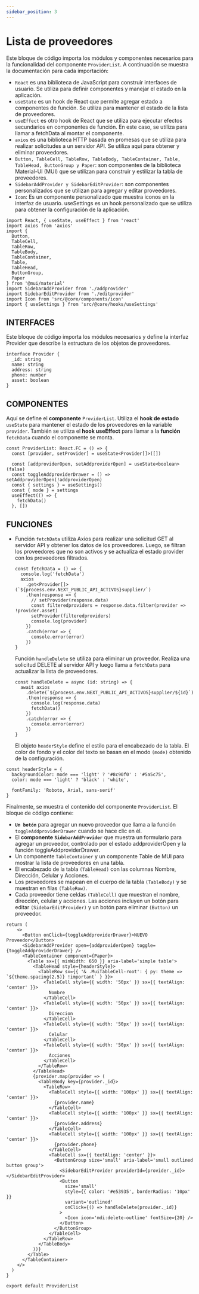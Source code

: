 ```yaml
---
sidebar_position: 3
---
```


# Lista de proveedores

Este bloque de código importa los módulos y componentes necesarios para la funcionalidad del componente `ProviderList`. A continuación se muestra la documentación para cada importación:

- `React` es una biblioteca de JavaScript para construir interfaces de usuario. Se utiliza para definir componentes y manejar el estado en la aplicación.
- `useState` es un hook de React que permite agregar estado a componentes de función. Se utiliza para mantener el estado de la lista de proveedores.
- `useEffect` es otro hook de React que se utiliza para ejecutar efectos secundarios en componentes de función. En este caso, se utiliza para llamar a fetchData al montar el componente.
- `axios` es una biblioteca HTTP basada en promesas que se utiliza para realizar solicitudes a un servidor API. Se utiliza aquí para obtener y eliminar proveedores.
- `Button, TableCell, TableRow, TableBody, TableContainer, Table, TableHead, ButtonGroup y Paper`: son componentes de la biblioteca Material-UI (MUI) que se utilizan para construir y estilizar la tabla de proveedores.
- `SidebarAddProvider y SidebarEditProvider`: son componentes personalizados que se utilizan para agregar y editar proveedores.
- `Icon`: Es un componente personalizado que muestra iconos en la interfaz de usuario.
  useSettings es un hook personalizado que se utiliza para obtener la configuración de la aplicación.

```tsx
import React, { useState, useEffect } from 'react'
import axios from 'axios'
import {
  Button,
  TableCell,
  TableRow,
  TableBody,
  TableContainer,
  Table,
  TableHead,
  ButtonGroup,
  Paper
} from '@mui/material'
import SidebarAddProvider from './addprovider'
import SidebarEditProvider from './editprovider'
import Icon from 'src/@core/components/icon'
import { useSettings } from 'src/@core/hooks/useSettings'
```

## INTERFACES

Este bloque de código importa los módulos necesarios y define la interfaz Provider que describe la estructura de los objetos de proveedores.

```tsx
interface Provider {
  _id: string
  name: string
  address: string
  phone: number
  asset: boolean
}
```

## COMPONENTES

Aquí se define el **componente** `ProviderList`. Utiliza el **hook de estado** `useState` para mantener el estado de los proveedores en la variable `provider`. También se utiliza el **hook useEffect** para llamar a la **función** `fetchData` cuando el componente se monta.

```tsx
const ProviderList: React.FC = () => {
  const [provider, setProvider] = useState<Provider[]>([])

  const [addproviderOpen, setAddproviderOpen] = useState<boolean>(false)
  const toggleAddproviderDrawer = () => setAddproviderOpen(!addproviderOpen)
  const { settings } = useSettings()
  const { mode } = settings
  useEffect(() => {
    fetchData()
  }, [])
```

## FUNCIONES

- Función `fetchData` utiliza Axios para realizar una solicitud GET al servidor API y obtener los datos de los proveedores. Luego, se filtran los proveedores que no son activos y se actualiza el estado provider con los proveedores filtrados.
  ```tsx
  const fetchData = () => {
    console.log('fetchData')
    axios
      .get<Provider[]>(`${process.env.NEXT_PUBLIC_API_ACTIVOS}supplier/`)
      .then(response => {
        // setProvider(response.data)
        const filteredproviders = response.data.filter(provider => !provider.asset)
        setProvider(filteredproviders)
        console.log(provider)
      })
      .catch(error => {
        console.error(error)
      })
  }
  ```
  Función `handleDelete` se utiliza para eliminar un proveedor. Realiza una solicitud DELETE al servidor API y luego llama a `fetchData` para actualizar la lista de proveedores.
  ```tsx
  const handleDelete = async (id: string) => {
    await axios
      .delete(`${process.env.NEXT_PUBLIC_API_ACTIVOS}supplier/${id}`)
      .then(response => {
        console.log(response.data)
        fetchData()
      })
      .catch(error => {
        console.error(error)
      })
  }
  ```
  El objeto `headerStyle` define el estilo para el encabezado de la tabla. El color de fondo y el color del texto se basan en el modo `(mode)` obtenido de la configuración.

```tsx
const headerStyle = {
  backgroundColor: mode === 'light' ? '#8c90f0' : '#5a5c75',
  color: mode === 'light' ? 'black' : 'white',

  fontFamily: 'Roboto, Arial, sans-serif'
}
```

Finalmente, se muestra el contenido del componente `ProviderList`. El bloque de código contiene:

- **`Un botón`** para agregar un nuevo proveedor que llama a la función `toggleAddproviderDrawer` cuando se hace clic en él.
- El **componente** **`SidebarAddProvider`** que muestra un formulario para agregar un proveedor, controlado por el estado addproviderOpen y la función toggleAddproviderDrawer.
- Un componente `TableContainer` y un componente Table de MUI para mostrar la lista de proveedores en una tabla.
- El encabezado de la tabla `(TableHead)` con las columnas Nombre, Dirección, Celular y Acciones.
- Los proveedores se mapean en el cuerpo de la tabla `(TableBody)` y se muestran en filas `(TableRow)`.
- Cada proveedor tiene celdas `(TableCell)` que muestran el nombre, dirección, celular y acciones. Las acciones incluyen un botón para editar `(SidebarEditProvider)` y un botón para eliminar `(Button)` un proveedor.

```tsx
return (
    <>
      <Button onClick={toggleAddproviderDrawer}>NUEVO Proveedor</Button>
      <SidebarAddProvider open={addproviderOpen} toggle={toggleAddproviderDrawer} />
      <TableContainer component={Paper}>
        <Table sx={{ minWidth: 650 }} aria-label='simple table'>
          <TableHead style={headerStyle}>
            <TableRow sx={{ '& .MuiTableCell-root': { py: theme => `${theme.spacing(2.5)} !important` } }}>
              <TableCell style={{ width: '50px' }} sx={{ textAlign: 'center' }}>
                Nombre
              </TableCell>
              <TableCell style={{ width: '50px' }} sx={{ textAlign: 'center' }}>
                Direccion
              </TableCell>
              <TableCell style={{ width: '50px' }} sx={{ textAlign: 'center' }}>
                Celular
              </TableCell>
              <TableCell style={{ width: '50px' }} sx={{ textAlign: 'center' }}>
                Acciones
              </TableCell>
            </TableRow>
          </TableHead>
          {provider.map(provider => (
            <TableBody key={provider._id}>
              <TableRow>
                <TableCell style={{ width: '100px' }} sx={{ textAlign: 'center' }}>
                  {provider.name}
                </TableCell>
                <TableCell style={{ width: '100px' }} sx={{ textAlign: 'center' }}>
                  {provider.address}
                </TableCell>
                <TableCell style={{ width: '100px' }} sx={{ textAlign: 'center' }}>
                  {provider.phone}
                </TableCell>
                <TableCell sx={{ textAlign: 'center' }}>
                  <ButtonGroup size='small' aria-label='small outlined button group'>
                    <SidebarEditProvider providerId={provider._id}></SidebarEditProvider>
                    <Button
                      size='small'
                      style={{ color: '#e53935', borderRadius: '10px' }}
                      variant='outlined'
                      onClick={() => handleDelete(provider._id)}
                    >
                      <Icon icon='mdi:delete-outline' fontSize={20} />
                    </Button>
                  </ButtonGroup>
                </TableCell>
              </TableRow>
            </TableBody>
          ))}
        </Table>
      </TableContainer>
    </>
  )
}

export default ProviderList

```
